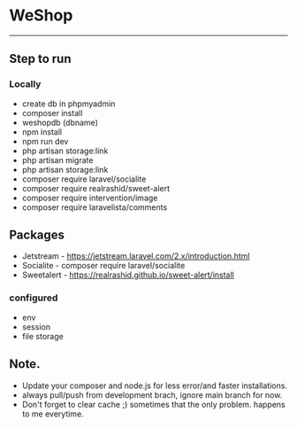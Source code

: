 # WeShop
---

## Step to run

### Locally

-   create db in phpmyadmin
-   composer install
-   weshopdb (dbname)
-   npm install
-   npm run dev
-   php artisan storage:link
-   php artisan migrate
-   php artisan storage:link
-   composer require laravel/socialite
-   composer require realrashid/sweet-alert
-   composer require intervention/image
-   composer require laravelista/comments

## Packages

-   Jetstream - https://jetstream.laravel.com/2.x/introduction.html
-   Socialite - composer require laravel/socialite
-   Sweetalert - https://realrashid.github.io/sweet-alert/install

### configured

-   env
-   session
-   file storage

## Note.
-   Update your composer and node.js for less error/and faster installations.
-   always pull/push from development brach, ignore main branch for now.
-   Don't forget to clear cache ;) sometimes that the only problem. happens to me everytime.
